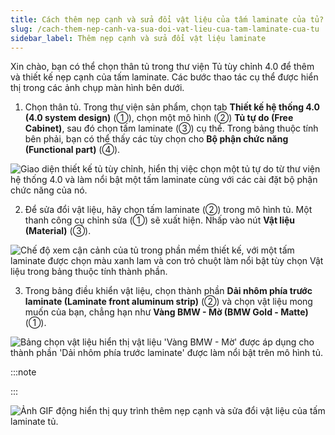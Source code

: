 ```yaml
---
title: Cách thêm nẹp cạnh và sửa đổi vật liệu của tấm laminate của tủ?
slug: /cach-them-nep-canh-va-sua-doi-vat-lieu-cua-tam-laminate-cua-tu
sidebar_label: Thêm nẹp cạnh và sửa đổi vật liệu laminate
---
```


Xin chào, bạn có thể chọn thân tủ trong thư viện Tủ tùy chỉnh 4.0 để thêm và thiết kế nẹp cạnh của tấm laminate. Các bước thao tác cụ thể được hiển thị trong các ảnh chụp màn hình bên dưới.

1. Chọn thân tủ. Trong thư viện sản phẩm, chọn tab **Thiết kế hệ thống 4.0 (4.0 system design)** (①), chọn một mô hình (②) **Tủ tự do (Free Cabinet)**, sau đó chọn tấm laminate (③) cụ thể. Trong bảng thuộc tính bên phải, bạn có thể thấy các tùy chọn cho **Bộ phận chức năng (Functional part)** (④).

![Giao diện thiết kế tủ tùy chỉnh, hiển thị việc chọn một tủ tự do từ thư viện hệ thống 4.0 và làm nổi bật một tấm laminate cùng với các cài đặt bộ phận chức năng của nó.](https://storage.googleapis.com/jegavn_kb/images/c55e1d9e-0b1d-4da0-b9ec-c0b56e78e8f3.png)

2. Để sửa đổi vật liệu, hãy chọn tấm laminate (②) trong mô hình tủ. Một thanh công cụ chỉnh sửa (①) sẽ xuất hiện. Nhấp vào nút **Vật liệu (Material)** (③).

![Chế độ xem cận cảnh của tủ trong phần mềm thiết kế, với một tấm laminate được chọn màu xanh lam và con trỏ chuột làm nổi bật tùy chọn Vật liệu trong bảng thuộc tính thành phần.](https://storage.googleapis.com/jegavn_kb/images/acc53cda-638b-47fb-9e4e-a0f1b5b3051e.png)

3. Trong bảng điều khiển vật liệu, chọn thành phần **Dải nhôm phía trước laminate (Laminate front aluminum strip)** (②) và chọn vật liệu mong muốn của bạn, chẳng hạn như **Vàng BMW - Mờ (BMW Gold - Matte)** (①).

![Bảng chọn vật liệu hiển thị vật liệu 'Vàng BMW - Mờ' được áp dụng cho thành phần 'Dải nhôm phía trước laminate' được làm nổi bật trên mô hình tủ.](https://storage.googleapis.com/jegavn_kb/images/2cd25fd9-e588-49a9-8f2e-cc44667d0ae3.png)

:::note

:::

![Ảnh GIF động hiển thị quy trình thêm nẹp cạnh và sửa đổi vật liệu của tấm laminate tủ.](https://storage.googleapis.com/jegavn_kb/images/8eeffaa3-617d-454c-bb7e-5b64c09e9d9e.gif)